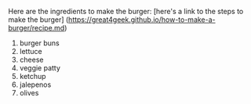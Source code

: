 Here are the ingredients to make the burger: [here's a link to the steps to make the burger] (https://great4geek.github.io/how-to-make-a-burger/recipe.md)

1. burger buns
2. lettuce
3. cheese
4. veggie patty
5. ketchup
6. jalepenos
7. olives
